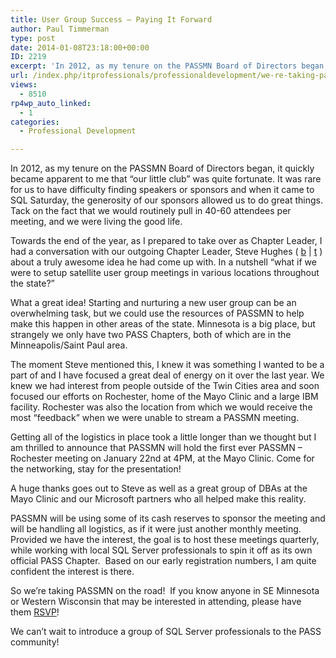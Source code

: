 ```yaml
---
title: User Group Success – Paying It Forward
author: Paul Timmerman
type: post
date: 2014-01-08T23:18:00+00:00
ID: 2219
excerpt: 'In 2012, as my tenure on the PASSMN Board of Directors began, it quickly became apparent to me that "our little club" was quite fortunate. It was rare for us to have difficulty finding speakers or sponsors and when it came to SQL Saturday, the generosit&hellip;'
url: /index.php/itprofessionals/professionaldevelopment/we-re-taking-passmn-on-the-road/
views:
  - 8510
rp4wp_auto_linked:
  - 1
categories:
  - Professional Development

---
```

In 2012, as my tenure on the PASSMN Board of Directors began, it quickly became apparent to me that &#8220;our little club&#8221; was quite fortunate. It was rare for us to have difficulty finding speakers or sponsors and when it came to SQL Saturday, the generosity of our sponsors allowed us to do great things. Tack on the fact that we would routinely pull in 40-60 attendees per meeting, and we were living the good life.

Towards the end of the year, as I prepared to take over as Chapter Leader, I had a conversation with our outgoing Chapter Leader, Steve Hughes ( <a href="http://dataonwheels.wordpress.com/" target="_blank">b</a> | <a href="https://twitter.com/dataonwheels" target="_blank">t</a> ) about a truly awesome idea he had come up with. In a nutshell “what if we were to setup satellite user group meetings in various locations throughout the state?”

What a great idea! Starting and nurturing a new user group can be an overwhelming task, but we could use the resources of PASSMN to help make this happen in other areas of the state. Minnesota is a big place, but strangely we only have two PASS Chapters, both of which are in the Minneapolis/Saint Paul area.

The moment Steve mentioned this, I knew it was something I wanted to be a part of and I have focused a great deal of energy on it over the last year. We knew we had interest from people outside of the Twin Cities area and soon focused our efforts on Rochester, home of the Mayo Clinic and a large IBM facility. Rochester was also the location from which we would receive the most &#8220;feedback&#8221; when we were unable to stream a PASSMN meeting.

Getting all of the logistics in place took a little longer than we thought but I am thrilled to announce that PASSMN will hold the first ever PASSMN &#8211; Rochester meeting on January 22nd at 4PM, at the Mayo Clinic. Come for the networking, stay for the presentation!

A huge thanks goes out to Steve as well as a great group of DBAs at the Mayo Clinic and our Microsoft partners who all helped make this reality.

PASSMN will be using some of its cash reserves to sponsor the meeting and will be handling all logistics, as if it were just another monthly meeting.  Provided we have the interest, the goal is to host these meetings quarterly, while working with local SQL Server professionals to spin it off as its own official PASS Chapter.  Based on our early registration numbers, I am quite confident the interest is there.

So we&#8217;re taking PASSMN on the road!  If you know anyone in SE Minnesota or Western Wisconsin that may be interested in attending, please have them <a href="http://bit.ly/1cPK4TJ" target="_blank">RSVP</a>!

We can&#8217;t wait to introduce a group of SQL Server professionals to the PASS community!